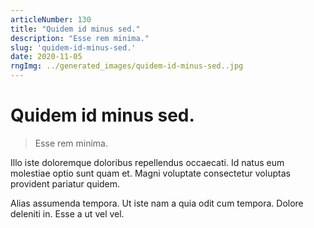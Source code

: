 ```yaml
---
articleNumber: 130
title: "Quidem id minus sed."
description: "Esse rem minima."
slug: 'quidem-id-minus-sed.'
date: 2020-11-05
rngImg: ../generated_images/quidem-id-minus-sed..jpg
---
```


# Quidem id minus sed.

> Esse rem minima.

Illo iste doloremque doloribus repellendus occaecati. Id natus eum molestiae optio sunt quam et. Magni voluptate consectetur voluptas provident pariatur quidem.
 Alias assumenda tempora. Ut iste nam a quia odit cum tempora. Dolore deleniti in. Esse a ut vel vel.
